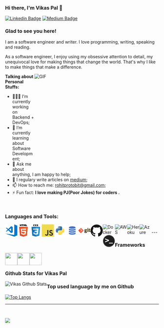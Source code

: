 
### Hi there, I'm Vikas Pal 👋

[![Linkedin Badge](https://img.shields.io/badge/-LinkedIn-0e76a8?style=flat-square&logo=Linkedin&logoColor=white)](https://cutt.ly/QnUv0z8)
[![Medium Badge](https://img.shields.io/badge/medium-%2312100E.svg?&style=for-square&logo=medium&logoColor=white)](https://palrohitg.medium.com/)
<!-- [![Telegram Badge](https://img.shields.io/badge/-Telegram-0088cc?style=flat-square&logo=Telegram&logoColor=white)](https://t.me/GKassym) -->

### Glad to see you here!
<!-- ### Glad to see you here! &nbsp; ![](https://visitor-badge.glitch.me/badge?page_id=Gapur.Gapur) -->

I am a software engineer and writer. I love programming, writing, speaking and reading.

As a software engineer, I enjoy using my obsessive attention to detail, my unequivocal love for making things that change the world. That's why I like to make things that make a difference.

<img align="right" alt="GIF" src="https://github.com/Gapur/Gapur/blob/master/coding.gif?raw=true" width="408" height="318" />
  

**Talking about Personal Stuffs:**

- 👨🏻‍💻 I’m currently working on Backend + DevOps;
- 🚀 I’m currently learning about Software Development;
- 💬 Ask me about anything, I am happy to help;
- 📝 I regulary write articles on [medium](https://palrohitg.medium.com/);
- 📫 How to reach me: rohitprotobit@gmail.com;
- ⚡ Fun fact:  <strong>I love making PJ(Poor Jokes) for coders .</strong>
<!-- - 📝 [Resume](https://gkassym.netlify.app/Resume.pdf). -->

</br>

### Languages and Tools:
<img align="left" alt="Visual Studio Code" width="40px" src="https://raw.githubusercontent.com/github/explore/80688e429a7d4ef2fca1e82350fe8e3517d3494d/topics/visual-studio-code/visual-studio-code.png" />
<img align="left" alt="HTML5" width="40px" src="https://raw.githubusercontent.com/github/explore/80688e429a7d4ef2fca1e82350fe8e3517d3494d/topics/html/html.png" />
<img align="left" alt="CSS3" width="40px" src="https://raw.githubusercontent.com/github/explore/80688e429a7d4ef2fca1e82350fe8e3517d3494d/topics/css/css.png" />

<img align="left" alt="JavaScript" width="40px" src="https://raw.githubusercontent.com/github/explore/80688e429a7d4ef2fca1e82350fe8e3517d3494d/topics/javascript/javascript.png" />

<img align="left" alt="Python" width="40px" src="https://raw.githubusercontent.com/github/explore/80688e429a7d4ef2fca1e82350fe8e3517d3494d/topics/python/python.png" />


<img align="left" alt="SQL" width="40px" src="https://raw.githubusercontent.com/github/explore/80688e429a7d4ef2fca1e82350fe8e3517d3494d/topics/sql/sql.png" />
<img align="left" alt="Git" width="40px" src="https://raw.githubusercontent.com/github/explore/80688e429a7d4ef2fca1e82350fe8e3517d3494d/topics/git/git.png" />
<img align="left" alt="GitHub" width="40px" src="https://raw.githubusercontent.com/github/explore/78df643247d429f6cc873026c0622819ad797942/topics/github/github.png" />
<img align="left" alt="Docker" width="40px" src="https://user-images.githubusercontent.com/40069230/121513862-f42bea80-ca08-11eb-8120-5513da63a74f.png" />
<img align="left" alt="AWS" width="40px" src="https://user-images.githubusercontent.com/40069230/121514317-803e1200-ca09-11eb-847b-5a285b3d35c5.png" />
<img align="left" alt="Heroku" width="40px" src="https://user-images.githubusercontent.com/40069230/121514449-a9f73900-ca09-11eb-813a-a0ec5a48e990.png" />
<img align="left" alt="Azure" width="40px" src="https://user-images.githubusercontent.com/40069230/121514528-c09d9000-ca09-11eb-9550-111cb934212f.jpeg" />
<img align="left" alt="Terminal" width="40px" src="https://raw.githubusercontent.com/github/explore/80688e429a7d4ef2fca1e82350fe8e3517d3494d/topics/terminal/terminal.png" />

<br/>
---

### Frameworks
<img align="left" height = "40px" width="40px" src="https://cdn.jsdelivr.net/npm/simple-icons@v3/icons/django.svg" />
<img align="left" height = "40px" width="40px" src="https://cdn.jsdelivr.net/npm/simple-icons@v3/icons/flask.svg" />
<img align="left" height = "40px" width="40px" src="https://cdn.jsdelivr.net/npm/simple-icons@v3/icons/bootstrap.svg" />

<br />
<br />

### Github Stats for Vikas Pal

<img align="left" alt="Vikas Github Stats" src="https://github-readme-stats.vercel.app/api?username=palrohitg&show_icons=true&hide_border=true&theme=radical&&count_private=true&include_all_commits=true" />

### Top used language by me on Github

[![Top Langs](https://github-readme-stats.vercel.app/api/top-langs/?username=palrohitg)](https://github.com/anuraghazra/github-readme-stats)

---
<br />

<a href="https://wakatime.com"><img src="https://wakatime.com/share/@palrohitg/040a9a41-a6ed-4f6d-9a98-2016128789be.png" /></a>
